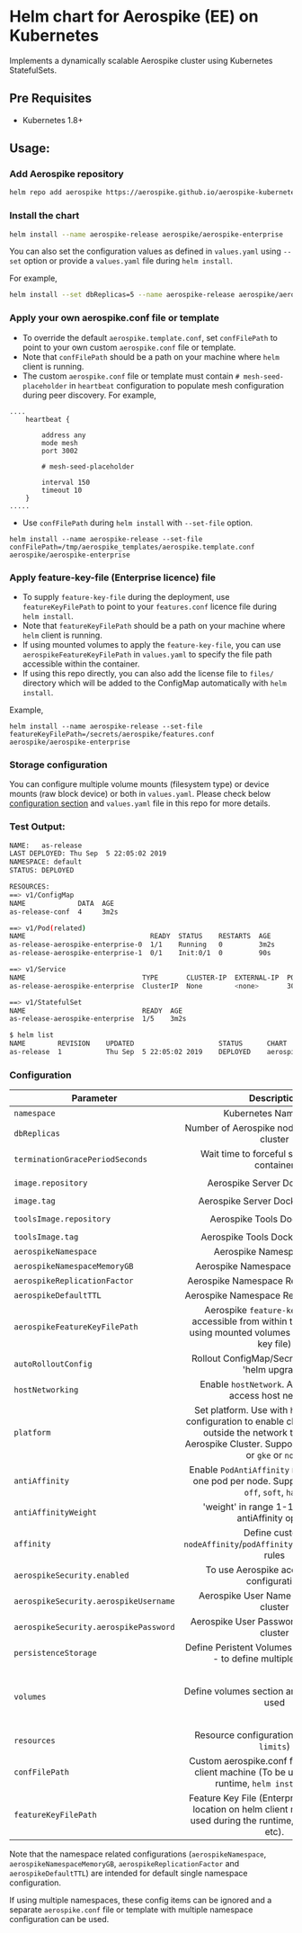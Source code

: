 # Helm chart for Aerospike (EE) on Kubernetes

Implements a dynamically scalable Aerospike cluster using Kubernetes StatefulSets.


## Pre Requisites

- Kubernetes 1.8+

## Usage:

### Add Aerospike repository

```sh
helm repo add aerospike https://aerospike.github.io/aerospike-kubernetes-enterprise
```

### Install the chart

```sh
helm install --name aerospike-release aerospike/aerospike-enterprise
```

You can also set the configuration values as defined in `values.yaml` using `--set` option or provide a `values.yaml` file during `helm install`.

For example,

```sh
helm install --set dbReplicas=5 --name aerospike-release aerospike/aerospike-enterprise
```

### Apply your own aerospike.conf file or template

- To override the default `aerospike.template.conf`, set `confFilePath` to point to your own custom `aerospike.conf` file or template.
- Note that `confFilePath` should be a path on your machine where `helm` client is running.
- The custom `aerospike.conf` file or template must contain `# mesh-seed-placeholder` in `heartbeat` configuration to populate mesh configuration during peer discovery. For example,

```
....
	heartbeat {

        address any
		mode mesh
		port 3002

		# mesh-seed-placeholder

		interval 150
		timeout 10
	}
.....
```

- Use `confFilePath` during `helm install` with `--set-file` option.
```
helm install --name aerospike-release --set-file confFilePath=/tmp/aerospike_templates/aerospike.template.conf aerospike/aerospike-enterprise
```

### Apply feature-key-file (Enterprise licence) file

- To supply `feature-key-file` during the deployment, use `featureKeyFilePath` to point to your `features.conf` licence file during `helm install`.
- Note that `featureKeyFilePath` should be a path on your machine where `helm` client is running.
- If using mounted volumes to apply the `feature-key-file`, you can use `aerospikeFeatureKeyFilePath` in `values.yaml` to specify the file path accessible within the container.
- If using this repo directly, you can also add the license file to `files/` directory which will be added to the ConfigMap automatically with `helm install`.

Example,

```
helm install --name aerospike-release --set-file featureKeyFilePath=/secrets/aerospike/features.conf aerospike/aerospike-enterprise
```

### Storage configuration

You can configure multiple volume mounts (filesystem type) or device mounts (raw block device) or both in `values.yaml`. Please check below [configuration section](#configuration) and `values.yaml` file in this repo for more details.


### Test Output:

```sh
NAME:   as-release
LAST DEPLOYED: Thu Sep  5 22:05:02 2019
NAMESPACE: default
STATUS: DEPLOYED

RESOURCES:
==> v1/ConfigMap
NAME             DATA  AGE
as-release-conf  4     3m2s

==> v1/Pod(related)
NAME                               READY  STATUS    RESTARTS  AGE
as-release-aerospike-enterprise-0  1/1    Running   0         3m2s
as-release-aerospike-enterprise-1  0/1    Init:0/1  0         90s

==> v1/Service
NAME                             TYPE       CLUSTER-IP  EXTERNAL-IP  PORT(S)   AGE
as-release-aerospike-enterprise  ClusterIP  None        <none>       3000/TCP  3m2s

==> v1/StatefulSet
NAME                             READY  AGE
as-release-aerospike-enterprise  1/5    3m2s
```

```sh
$ helm list
NAME      	REVISION	UPDATED                 	STATUS  	CHART                     	APP VERSION	NAMESPACE
as-release	1       	Thu Sep  5 22:05:02 2019	DEPLOYED	aerospike-enterprise-4.6.0	4.6.0.2    	default  
```

### Configuration

| Parameter                          | Description                                                           | Default Value                |
| -----------------------------------|:--------------------------------------------------------------------: |:----------------------------:|
| `namespace`                        | Kubernetes Namespace                                                  |  `default`                   |
| `dbReplicas`                       | Number of Aerospike nodes or pods in the cluster                      |   `3`                        |
| `terminationGracePeriodSeconds`    | Wait time to forceful shutdown of a container                         |   `120`                      |
| `image.repository`                 | Aerospike Server Docker Image                                         | `aerospike/aerospike-server-enterprise` |
| `image.tag`                        | Aerospike Server Docker Image Tag                                     | `4.7.0.2`                    |
| `toolsImage.repository`            | Aerospike Tools Docker Image                                          | `aerospike/aerospike-tools`  |
| `toolsImage.tag`                   | Aerospike Tools Docker Image Tag                                      | `3.22.0`                     |
| `aerospikeNamespace`               | Aerospike Namespace name                                              | `test`                       |
| `aerospikeNamespaceMemoryGB`       | Aerospike Namespace Memory in GB                                      | `1`                          |
| `aerospikeReplicationFactor`       | Aerospike Namespace Replication Factor                                | `2`                          |
| `aerospikeDefaultTTL`              | Aerospike Namespace Record default TTL                                | `0` (Never Expire)           |
| `aerospikeFeatureKeyFilePath`      | Aerospike `feature-key-file` path accessible from within the container (if using mounted volumes to share feature key file)| `not defined` |
| `autoRolloutConfig`		   	     | Rollout ConfigMap/Secrets changes on 'helm upgrade'    			     | `false`					   	|
| `hostNetworking`		 			 | Enable `hostNetwork`. Allows Pods to access host network.			 	 | `false`					   	|
| `platform`		 				 | Set platform. Use with `hostNetworking` configuration to enable client applications outside the network to connect to Aerospike Cluster. Supported values - `eks` or `gke` or `none`    		 | `none`					   	|
| `antiAffinity`		 			 | Enable `PodAntiAffinity` rule to schedule one pod per node. Supported values - `off`, `soft`, `hard` | `off` |
| `antiAffinityWeight`		 		 | 'weight' in range 1-100 for "soft" antiAffinity option    			 | `1`					   		|
| `affinity`		 				 | Define custom `nodeAffinity`/`podAffinity`/`podAntiAffinity` rules	 | `{}` (nil)				   	|
| `aerospikeSecurity.enabled`		 	| To use Aerospike access control configuration    					 | `false`					   	|
| `aerospikeSecurity.aerospikeUsername` | Aerospike User Name to access the cluster     					 | `admin`					   	|
| `aerospikeSecurity.aerospikePassword`	| Aerospike User Password to access the cluster     				 | `admin`					   	|
| `persistenceStorage`               | Define Peristent Volumes to be used (Map - to define multiple volumes)| `{}` (nil)                   |
| `volumes`                          | Define volumes section and template to be used                        | `volume.mountPath: /opt/aerospike/data`,<br />`volume.name: datadir`,<br />`volume.template: emptyDir: {}`|
| `resources`                        | Resource configuration (`requests` and `limits`)                      | `{}` (nil)                   |
| `confFilePath`                     | Custom aerospike.conf file path on helm client machine (To be used during the runtime, `helm install` .. etc)| `not defined`|
| `featureKeyFilePath`               | Feature Key File (Enterprise License) file location on helm client machine (To be used during the runtime, `helm install` .. etc). | `not defined` |

Note that the namespace related configurations (`aerospikeNamespace`, `aerospikeNamespaceMemoryGB`, `aerospikeReplicationFactor` and `aerospikeDefaultTTL`) are intended for default single namespace configuration.

If using multiple namespaces, these config items can be ignored and a separate `aerospike.conf` file or template with multiple namespace configuration can be used.
